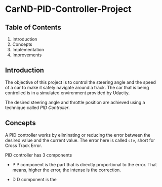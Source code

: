 # CarND-PID-Controller-Project

## Table of Contents
1. Introduction
2. Concepts
3. Implementation
4. Improvements


## Introduction
The objective of this project is to control the steering angle and the speed of
a car to make it safely navigate around a track. The car that is being
controlled is in a simulated environment provided by Udacity.

The desired steering angle and throttle position are achieved using a technique
called *PID Controller*.

## Concepts
A PID controller works by eliminating or reducing the error between the desired
value and the current value. The error here is called `cte`, short for Cross
Track Error.

PID controller has 3 components

- P
P component is the part that is directly proportional to the error. That means,
higher the error, the intense is the correction.

- D
D component is the 
